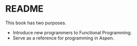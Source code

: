 # README

This book has two purposes.

* Introduce new programmers to Functional Programming.
* Serve as a reference for programming in Aspen.

